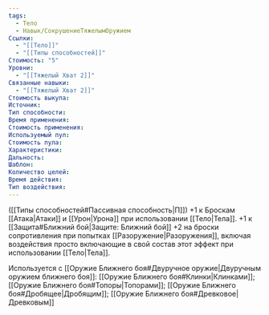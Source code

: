 ```yaml
---
tags:
  - Тело
  - Навык/СокрушениеТяжелымОружием
Ссылки:
  - "[[Тело]]"
  - "[[Типы способностей]]"
Стоимость: "5"
Уровни:
  - "[[Тяжелый Хват 2]]"
Связанные навыки:
  - "[[Тяжелый Хват 2]]"
Стоимость выкупа:
Источник:
Тип способности:
Время применения:
Стоимость применения:
Используемый пул:
Стоимость пула:
Характеристики:
Дальность:
Шаблон:
Количество целей:
Время действия:
Тип воздействия:
---
```

([[Типы способностей#Пассивная способность|П]]) +1 к Броскам [[Атака|Атаки]] и [[Урон|Урона]] при использовании [[Тело|Тела]].
+1 к [[Защита#Ближний бой|Защите: Ближний бой]]
+2 на броски сопротивления при попытках [[Разоружение|Разоружения]], включая воздействия просто включающие в свой состав этот эффект при использовании [[Тело|Тела]].

Используется с [[Оружие Ближнего боя#Двуручное оружие|Двуручным оружием ближнего боя]]: [[Оружие Ближнего боя#Клинки|Клинками]]; [[Оружие Ближнего боя#Топоры|Топорами]]; [[Оружие Ближнего боя#Дробящее|Дробящим]]; [[Оружие Ближнего боя#Древковое|Древковым]]